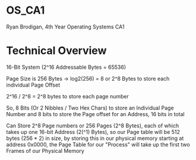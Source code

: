 # OS_CA1
Ryan Brodigan, 4th Year Operating Systems CA1

# Technical Overview
16-Bit System (2^16 Addressable Bytes = 65536)

Page Size is 256 Bytes -> log2(256) = 8 or 2^8 Bytes to store
each individual Page Offset

2^16 / 2^8 = 2^8 bytes to store each page number

So, 8 Bits (Or 2 Nibbles / Two Hex Chars) to store an Individual
Page Number and 8 bits to store the Page offset for an Address,
16 bits in total

Can Store 2^8 Page numbers or 256 Pages (2^8 Bytes), each of which takes up
one 16-bit Address (2(^1) Bytes), so our Page table will be 512 bytes (256 * 2)
in size, by storing this in our physical memory starting at address 0x0000, the
Page Table for our "Process" will take up the first two Frames of our Physical Memory
